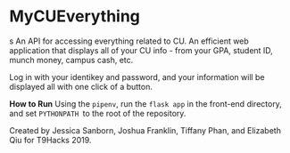 # MyCUEverything
s
An API for accessing everything related to CU. An efficient web application that displays all of your CU info - from your GPA, student ID, munch money, campus cash, etc.

Log in with your identikey and password, and your information will be displayed all with one click of a button. 

**How to Run**
Using the ```pipenv```, run the ```flask app``` in the front-end directory, and set ```PYTHONPATH ```to the root of the repository.

Created by Jessica Sanborn, Joshua Franklin, Tiffany Phan, and Elizabeth Qiu for T9Hacks 2019.
